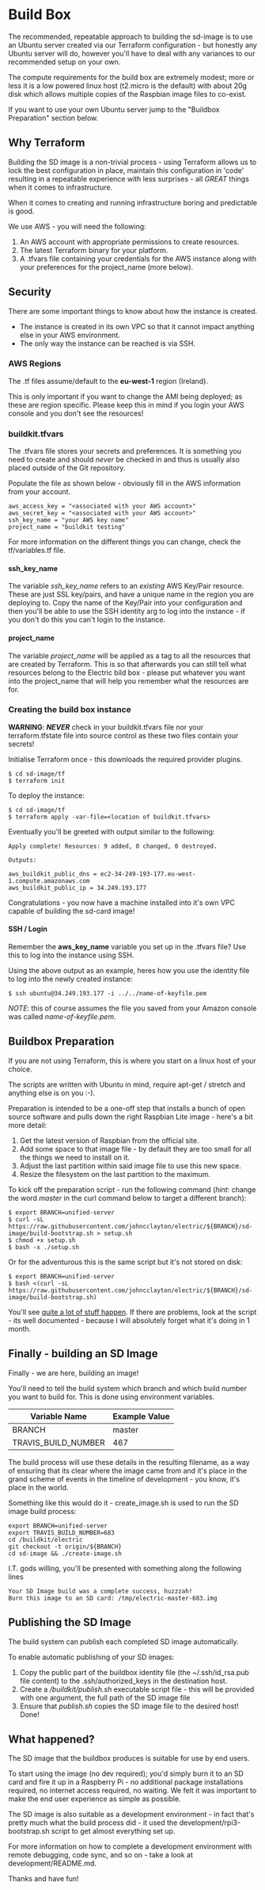 # Build Box

The recommended, repeatable approach to building the sd-image is to use an Ubuntu server created via our Terraform configuration - but honestly any Ubuntu server will do, however you'll have to deal with any variances to our recommended setup on your own.

The compute requirements for the build box are extremely modest; more or less it is a low powered linux host (t2.micro is the default) with about 20g disk which allows multiple copies of the Raspbian image files to co-exist.

If you want to use your own Ubuntu server jump to the "Buildbox Preparation" section below.

## Why Terraform

Building the SD image is a non-trivial process - using Terraform allows us to lock the best configuration in place, maintain this configuration in 'code' resulting in a repeatable experience with less surprises - all _GREAT_ things when it comes to infrastructure.

When it comes to creating and running infrastructure boring and predictable is good.

We use AWS - you will need the following:

1. An AWS account with appropriate permissions to create resources.
1. The latest Terraform binary for your platform.
1. A .tfvars file containing your credentials for the AWS instance along with your preferences for the project_name (more below).

## Security

There are some important things to know about how the instance is created.

- The instance is created in its own VPC so that it cannot impact anything else in your AWS environment.
- The only way the instance can be reached is via SSH.

### AWS Regions

The .tf files assume/default to the **eu-west-1** region (Ireland).  

This is only important if you want to change the AMI being deployed; as these are region specific.  Please keep this in mind if you login your AWS console and you don't see the resources!

### buildkit.tfvars

The .tfvars file stores your secrets and preferences.  It is something you need to create and should _never_ be checked in and thus is usually also placed outside of the Git repository.

Populate the file as shown below - obviously fill in the AWS information from your account.

    aws_access_key = "<associated with your AWS account>"
    aws_secret_key = "<associated with your AWS account>"
    ssh_key_name = "your AWS key name"
    project_name = "buildkit testing"

For more information on the different things you can change, check the tf/variables.tf file.

#### ssh_key_name

The variable *ssh_key_name* refers to an _existing_ AWS Key/Pair resource.  These are just SSL key/pairs, and have a unique name in the region you are deploying to.  Copy the name of the Key/Pair into your configuration and then you'll be able to use the SSH identity arg to log into the instance - if you don't do this you can't login to the instance.

#### project_name

The variable *project_name* will be applied as a tag to all the resources that are created by Terraform.  This is so that afterwards you can still tell what resources belong to the Electric bild box - please put whatever you want into the project_name that will help you remember what the resources are for.

### Creating the build box instance

**WARNING**: _**NEVER**_ check in your buildkit.tfvars file nor your terraform.tfstate file into source control as these two files contain your secrets!

Initialise Terraform once - this downloads the required provider plugins.

    $ cd sd-image/tf
    $ terraform init

To deploy the instance:

    $ cd sd-image/tf
    $ terraform apply -var-file=<location of buildkit.tfvars>

Eventually you'll be greeted with output similar to the following:

```
Apply complete! Resources: 9 added, 0 changed, 0 destroyed.                 
                                                                            
Outputs:                                                                    
                                                                            
aws_buildkit_public_dns = ec2-34-249-193-177.eu-west-1.compute.amazonaws.com
aws_buildkit_public_ip = 34.249.193.177                           
```

Congratulations - you now have a machine installed into it's own VPC capable of building the sd-card image!

#### SSH / Login

Remember the **aws_key_name** variable you set up in the .tfvars file?  Use this to log into the instance using SSH.

Using the above output as an example, heres how you use the identity file to log into the newly created instance:

    $ ssh ubuntu@34.249.193.177 -i ../../name-of-keyfile.pem

_NOTE_: this of course assumes the file you saved from your Amazon console was called _name-of-keyfile.pem_.

## Buildbox Preparation

If you are not using Terraform, this is where you start on a linux host of your choice.  

The scripts are written with Ubuntu in mind, require apt-get / stretch and anything else is on you :-).

Preparation is intended to be a one-off step that installs a bunch of open source software and pulls down the right Raspbian Lite image - here's a bit more detail:

1. Get the latest version of Raspbian from the official site.
1. Add some space to that image file - by default they are too small for all the things we need to install on it. 
1. Adjust the last partition within said image file to use this new space.
1. Resize the filesystem on the last partition to the maximum.

To kick off the preparation script - run the following command (_hint_: change the word _master_ in the curl command below to target a different branch):

    $ export BRANCH=unified-server
    $ curl -sL https://raw.githubusercontent.com/johncclayton/electric/${BRANCH}/sd-image/build-bootstrap.sh > setup.sh
    $ chmod +x setup.sh
    $ bash -x ./setup.sh

Or for the adventurous this is the same script but it's not stored on disk:

    $ export BRANCH=unified-server
    $ bash <(curl -sL https://raw.githubusercontent.com/johncclayton/electric/${BRANCH}/sd-image/build-bootstrap.sh)

You'll see [quite a lot of stuff happen](https://google.com&q=understatement).  If there are problems, look at the script - its well documented  - because I will absolutely forget what it's doing in 1 month.

## Finally - building an SD Image

Finally - we are here, building an image!

You'll need to tell the build system which branch and which build number you want to build for.  This is done using environment variables.

| Variable Name | Example Value |
|---------------|----------------|
| BRANCH        | master         |
| TRAVIS_BUILD_NUMBER              | 467               |

The build process will use these details in the resulting filename, as a way of ensuring that its clear where the image came from and it's place in the grand scheme of events in the timeline of development - you know, it's place in the world.

Something like this would do it - create_image.sh is used to run the SD image build process:

    export BRANCH=unified-server
    export TRAVIS_BUILD_NUMBER=683
    cd /buildkit/electric
    git checkout -t origin/${BRANCH}
    cd sd-image && ./create-image.sh

I.T. gods willing, you'll be presented with something along the following lines

    Your SD Image build was a complete success, huzzzah!
    Burn this image to an SD card: /tmp/electric-master-683.img

## Publishing the SD Image 

The build system can publish each completed SD image automatically.  

To enable automatic publishing of your SD images: 
1. Copy the public part of the buildbox identity file (the ~/.ssh/id_rsa.pub file content) to the .ssh/authorized_keys in the destination host.
1. Create a _/buildkit/publish.sh_ executable script file - this will be provided with one argument, the full path of the SD image file 
1. Ensure that _publish.sh_ copies the SD image file to the desired host!  Done!

## What happened?

The SD image that the buildbox produces is suitable for use by end users.  

To start using the image (no dev required); you'd simply burn it to an SD card and fire it up in a Raspberry Pi - no additional package installations required, no internet access required, no waiting.  We felt it was important to make the end user experience as simple as possible.

The SD image is also suitable as a development environment - in fact that's pretty much what the build process did - it used the development/rpi3-bootstrap.sh script to get almost everything set up.

For more information on how to complete a development environment with remote debugging, code sync, and so on - take a look at development/README.md.

Thanks and have fun!
